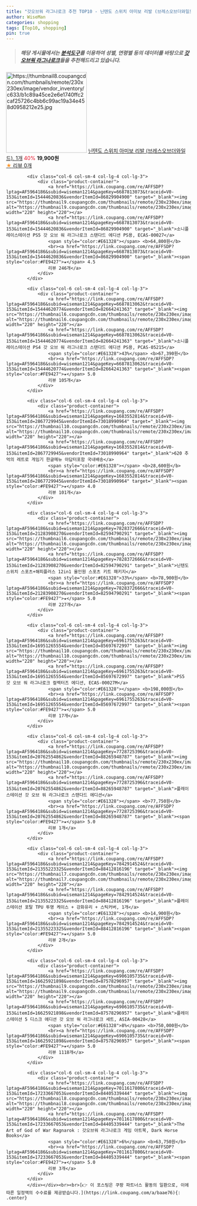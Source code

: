 ```yaml
---
title: "갓오브워 라그나로크 추천 TOP10 - 닌텐도 스위치 아미보 리발 (브레스오브더와일드), 1개"
author: WiseMan
categories: shopping
tags: [Top10, shopping]
pin: true
---
```


> ##### 해당 게시물에서는 [**분석도구**](https://itemscout.io/)를 이용하여 **성별**, **연령별** 등의 데이터를 바탕으로 [**갓오브워 라그나로크**](https://link.coupang.com/a/baae76)들을 추천해드리고 있습니다.
<div class="container"><div class="row">
            <div class="col-6 col-sm-4 col-lg-4 col-lg-3">
                <div class="product-container">
                    <a href="https://link.coupang.com/re/AFFSDP?lptag=AF5964186&subid=wiseman1214&pageKey=7771810502&traceid=V0-153&itemId=20983427748&vendorItemId=88048180670" target="_blank"><img src="https://thumbnail8.coupangcdn.com/thumbnails/remote/230x230ex/image/vendor_inventory/c633/b1c89a45ce2e6e1740ffc2caf25726c4bb6c99ac19a34e458d0958212e25.jpg" alt="https://thumbnail8.coupangcdn.com/thumbnails/remote/230x230ex/image/vendor_inventory/c633/b1c89a45ce2e6e1740ffc2caf25726c4bb6c99ac19a34e458d0958212e25.jpg" width="220" height="220"></a>
                    <a href="https://link.coupang.com/re/AFFSDP?lptag=AF5964186&subid=wiseman1214&pageKey=7771810502&traceid=V0-153&itemId=20983427748&vendorItemId=88048180670" target="_blank">닌텐도 스위치 아미보 리발 (브레스오브더와일드), 1개</a>
                    <span style="color:#E61328">40%</span> <b>19,900원</b>
                    <br><a href="https://link.coupang.com/re/AFFSDP?lptag=AF5964186&subid=wiseman1214&pageKey=7771810502&traceid=V0-153&itemId=20983427748&vendorItemId=88048180670" target="_blank"><span style="color:#FE9427">★</span> 
                    리뷰 0개</a>
                </div>
            </div>
            
            <div class="col-6 col-sm-4 col-lg-4 col-lg-3">
                <div class="product-container">
                    <a href="https://link.coupang.com/re/AFFSDP?lptag=AF5964186&subid=wiseman1214&pageKey=6687813073&traceid=V0-153&itemId=15444620836&vendorItemId=86829904900" target="_blank"><img src="https://thumbnail9.coupangcdn.com/thumbnails/remote/230x230ex/image/vendor_inventory/5e17/fb4ea409f7bcd245366cc43c2e2584b45ca0be3cead0e370c37d580c9d45.jpg" alt="https://thumbnail9.coupangcdn.com/thumbnails/remote/230x230ex/image/vendor_inventory/5e17/fb4ea409f7bcd245366cc43c2e2584b45ca0be3cead0e370c37d580c9d45.jpg" width="220" height="220"></a>
                    <a href="https://link.coupang.com/re/AFFSDP?lptag=AF5964186&subid=wiseman1214&pageKey=6687813073&traceid=V0-153&itemId=15444620836&vendorItemId=86829904900" target="_blank">소니플레이스테이션 PS5 갓 오브 워 라그나로크 스탠다드 에디션 PS용, ECAS-00027</a>
                    <span style="color:#E61328"></span> <b>64,800원</b>
                    <br><a href="https://link.coupang.com/re/AFFSDP?lptag=AF5964186&subid=wiseman1214&pageKey=6687813073&traceid=V0-153&itemId=15444620836&vendorItemId=86829904900" target="_blank"><span style="color:#FE9427">★</span> 4.5
                    리뷰 246개</a>
                </div>
            </div>
            
            <div class="col-6 col-sm-4 col-lg-4 col-lg-3">
                <div class="product-container">
                    <a href="https://link.coupang.com/re/AFFSDP?lptag=AF5964186&subid=wiseman1214&pageKey=6687813062&traceid=V0-153&itemId=15444620774&vendorItemId=82664241363" target="_blank"><img src="https://thumbnail6.coupangcdn.com/thumbnails/remote/230x230ex/image/rs_quotation_api/1mdrvetq/a5a867ea9bb74f1d929730f9303a384b.jpg" alt="https://thumbnail6.coupangcdn.com/thumbnails/remote/230x230ex/image/rs_quotation_api/1mdrvetq/a5a867ea9bb74f1d929730f9303a384b.jpg" width="220" height="220"></a>
                    <a href="https://link.coupang.com/re/AFFSDP?lptag=AF5964186&subid=wiseman1214&pageKey=6687813062&traceid=V0-153&itemId=15444620774&vendorItemId=82664241363" target="_blank">소니플레이스테이션 PS4 갓 오브 워 라그나로크 스탠다드 에디션 PS용, PCAS-05215</a>
                    <span style="color:#E61328">43%</span> <b>67,390원</b>
                    <br><a href="https://link.coupang.com/re/AFFSDP?lptag=AF5964186&subid=wiseman1214&pageKey=6687813062&traceid=V0-153&itemId=15444620774&vendorItemId=82664241363" target="_blank"><span style="color:#FE9427">★</span> 5.0
                    리뷰 105개</a>
                </div>
            </div>
            
            <div class="col-6 col-sm-4 col-lg-4 col-lg-3">
                <div class="product-container">
                    <a href="https://link.coupang.com/re/AFFSDP?lptag=AF5964186&subid=wiseman1214&pageKey=1683552814&traceid=V0-153&itemId=2867729945&vendorItemId=73018990964" target="_blank"><img src="https://thumbnail10.coupangcdn.com/thumbnails/remote/230x230ex/image/vendor_inventory/f158/b8498543485b9a57da0a192a5f70022fb20ce2b0aa1f225560a39bb0f5fb.jpg" alt="https://thumbnail10.coupangcdn.com/thumbnails/remote/230x230ex/image/vendor_inventory/f158/b8498543485b9a57da0a192a5f70022fb20ce2b0aa1f225560a39bb0f5fb.jpg" width="220" height="220"></a>
                    <a href="https://link.coupang.com/re/AFFSDP?lptag=AF5964186&subid=wiseman1214&pageKey=1683552814&traceid=V0-153&itemId=2867729945&vendorItemId=73018990964" target="_blank">620 추억의 레트로 게임기 한글메뉴 아답터포함 국내배송</a>
                    <span style="color:#E61328"></span> <b>28,600원</b>
                    <br><a href="https://link.coupang.com/re/AFFSDP?lptag=AF5964186&subid=wiseman1214&pageKey=1683552814&traceid=V0-153&itemId=2867729945&vendorItemId=73018990964" target="_blank"><span style="color:#FE9427">★</span> 4.0
                    리뷰 101개</a>
                </div>
            </div>
            
            <div class="col-6 col-sm-4 col-lg-4 col-lg-3">
                <div class="product-container">
                    <a href="https://link.coupang.com/re/AFFSDP?lptag=AF5964186&subid=wiseman1214&pageKey=7828372666&traceid=V0-153&itemId=21283908270&vendorItemId=82594790291" target="_blank"><img src="https://thumbnail6.coupangcdn.com/thumbnails/remote/230x230ex/image/vendor_inventory/3a36/5fa4fe11f755b8edabe5cfa7b0edde253443bd150057b657b3c1c6e163e1.jpg" alt="https://thumbnail6.coupangcdn.com/thumbnails/remote/230x230ex/image/vendor_inventory/3a36/5fa4fe11f755b8edabe5cfa7b0edde253443bd150057b657b3c1c6e163e1.jpg" width="220" height="220"></a>
                    <a href="https://link.coupang.com/re/AFFSDP?lptag=AF5964186&subid=wiseman1214&pageKey=7828372666&traceid=V0-153&itemId=21283908270&vendorItemId=82594790291" target="_blank">닌텐도 스위치 스포츠+해피플러스 12in1 올인원 스포츠 키트 패키지</a>
                    <span style="color:#E61328">33%</span> <b>78,900원</b>
                    <br><a href="https://link.coupang.com/re/AFFSDP?lptag=AF5964186&subid=wiseman1214&pageKey=7828372666&traceid=V0-153&itemId=21283908270&vendorItemId=82594790291" target="_blank"><span style="color:#FE9427">★</span> 5.0
                    리뷰 227개</a>
                </div>
            </div>
            
            <div class="col-6 col-sm-4 col-lg-4 col-lg-3">
                <div class="product-container">
                    <a href="https://link.coupang.com/re/AFFSDP?lptag=AF5964186&subid=wiseman1214&pageKey=6961755263&traceid=V0-153&itemId=16951265554&vendorItemId=85697672997" target="_blank"><img src="https://thumbnail10.coupangcdn.com/thumbnails/remote/230x230ex/image/vendor_inventory/a492/4c6712f7bca7f6c1da9052dc1eb845cecce49aef147adfec24e3efbc0336.jpg" alt="https://thumbnail10.coupangcdn.com/thumbnails/remote/230x230ex/image/vendor_inventory/a492/4c6712f7bca7f6c1da9052dc1eb845cecce49aef147adfec24e3efbc0336.jpg" width="220" height="220"></a>
                    <a href="https://link.coupang.com/re/AFFSDP?lptag=AF5964186&subid=wiseman1214&pageKey=6961755263&traceid=V0-153&itemId=16951265554&vendorItemId=85697672997" target="_blank">PS5 갓 오브 워 라그나로크 컬렉터즈 에디션, ECAS-00027M</a>
                    <span style="color:#E61328"></span> <b>198,000원</b>
                    <br><a href="https://link.coupang.com/re/AFFSDP?lptag=AF5964186&subid=wiseman1214&pageKey=6961755263&traceid=V0-153&itemId=16951265554&vendorItemId=85697672997" target="_blank"><span style="color:#FE9427">★</span> 5.0
                    리뷰 17개</a>
                </div>
            </div>
            
            <div class="col-6 col-sm-4 col-lg-4 col-lg-3">
                <div class="product-container">
                    <a href="https://link.coupang.com/re/AFFSDP?lptag=AF5964186&subid=wiseman1214&pageKey=7728725396&traceid=V0-153&itemId=20762554862&vendorItemId=88265948787" target="_blank"><img src="https://thumbnail10.coupangcdn.com/thumbnails/remote/230x230ex/image/vendor_inventory/6440/367f5edc027d5fed60da825904fdfc3c320ccc6248d1468b5482132f93ef.jpg" alt="https://thumbnail10.coupangcdn.com/thumbnails/remote/230x230ex/image/vendor_inventory/6440/367f5edc027d5fed60da825904fdfc3c320ccc6248d1468b5482132f93ef.jpg" width="220" height="220"></a>
                    <a href="https://link.coupang.com/re/AFFSDP?lptag=AF5964186&subid=wiseman1214&pageKey=7728725396&traceid=V0-153&itemId=20762554862&vendorItemId=88265948787" target="_blank">플레이스테이션 갓 오브 워 라그나로크 스탠다드 에디션</a>
                    <span style="color:#E61328"></span> <b>77,750원</b>
                    <br><a href="https://link.coupang.com/re/AFFSDP?lptag=AF5964186&subid=wiseman1214&pageKey=7728725396&traceid=V0-153&itemId=20762554862&vendorItemId=88265948787" target="_blank"><span style="color:#FE9427">★</span> 5.0
                    리뷰 1개</a>
                </div>
            </div>
            
            <div class="col-6 col-sm-4 col-lg-4 col-lg-3">
                <div class="product-container">
                    <a href="https://link.coupang.com/re/AFFSDP?lptag=AF5964186&subid=wiseman1214&pageKey=7842914524&traceid=V0-153&itemId=21355223325&vendorItemId=88412816196" target="_blank"><img src="https://thumbnail7.coupangcdn.com/thumbnails/remote/230x230ex/image/vendor_inventory/ab5d/8ddbe07f8c083105da050f3da40641f4fc62e28166feadfd7e87bb675559.jpg" alt="https://thumbnail7.coupangcdn.com/thumbnails/remote/230x230ex/image/vendor_inventory/ab5d/8ddbe07f8c083105da050f3da40641f4fc62e28166feadfd7e87bb675559.jpg" width="220" height="220"></a>
                    <a href="https://link.coupang.com/re/AFFSDP?lptag=AF5964186&subid=wiseman1214&pageKey=7842914524&traceid=V0-153&itemId=21355223325&vendorItemId=88412816196" target="_blank">플레이스테이션 포탈 TPU 투명 케이스 + 강화유리 + 스틱커버, 1개</a>
                    <span style="color:#E61328"></span> <b>14,900원</b>
                    <br><a href="https://link.coupang.com/re/AFFSDP?lptag=AF5964186&subid=wiseman1214&pageKey=7842914524&traceid=V0-153&itemId=21355223325&vendorItemId=88412816196" target="_blank"><span style="color:#FE9427">★</span> 5.0
                    리뷰 2개</a>
                </div>
            </div>
            
            <div class="col-6 col-sm-4 col-lg-4 col-lg-3">
                <div class="product-container">
                    <a href="https://link.coupang.com/re/AFFSDP?lptag=AF5964186&subid=wiseman1214&pageKey=6906105735&traceid=V0-153&itemId=16625921898&vendorItemId=87578296957" target="_blank"><img src="https://thumbnail9.coupangcdn.com/thumbnails/remote/230x230ex/image/vendor_inventory/ebbc/927dbeb3a3b383a7ca94dc34126ea49fd75e9a6706f6d6f5e7ad1365359a.jpg" alt="https://thumbnail9.coupangcdn.com/thumbnails/remote/230x230ex/image/vendor_inventory/ebbc/927dbeb3a3b383a7ca94dc34126ea49fd75e9a6706f6d6f5e7ad1365359a.jpg" width="220" height="220"></a>
                    <a href="https://link.coupang.com/re/AFFSDP?lptag=AF5964186&subid=wiseman1214&pageKey=6906105735&traceid=V0-153&itemId=16625921898&vendorItemId=87578296957" target="_blank">플레이스테이션 5 디스크 에디션 갓 오브 워 라그나로크 세트, ASIA-00428</a>
                    <span style="color:#E61328">8%</span> <b>750,000원</b>
                    <br><a href="https://link.coupang.com/re/AFFSDP?lptag=AF5964186&subid=wiseman1214&pageKey=6906105735&traceid=V0-153&itemId=16625921898&vendorItemId=87578296957" target="_blank"><span style="color:#FE9427">★</span> 5.0
                    리뷰 1118개</a>
                </div>
            </div>
            
            <div class="col-6 col-sm-4 col-lg-4 col-lg-3">
                <div class="product-container">
                    <a href="https://link.coupang.com/re/AFFSDP?lptag=AF5964186&subid=wiseman1214&pageKey=7011617800&traceid=V0-153&itemId=17233667053&vendorItemId=84405339444" target="_blank"><img src="https://thumbnail8.coupangcdn.com/thumbnails/remote/230x230ex/image/vendor_inventory/6183/1bde26dc289edd767431d76582f3b4bfeea70708c0aaa46926a5c4166f70.png" alt="https://thumbnail8.coupangcdn.com/thumbnails/remote/230x230ex/image/vendor_inventory/6183/1bde26dc289edd767431d76582f3b4bfeea70708c0aaa46926a5c4166f70.png" width="220" height="220"></a>
                    <a href="https://link.coupang.com/re/AFFSDP?lptag=AF5964186&subid=wiseman1214&pageKey=7011617800&traceid=V0-153&itemId=17233667053&vendorItemId=84405339444" target="_blank">The Art of God of War Ragnarok : 갓오브워 라그나로크 게임 아트북, Dark Horse Books</a>
                    <span style="color:#E61328">6%</span> <b>63,750원</b>
                    <br><a href="https://link.coupang.com/re/AFFSDP?lptag=AF5964186&subid=wiseman1214&pageKey=7011617800&traceid=V0-153&itemId=17233667053&vendorItemId=84405339444" target="_blank"><span style="color:#FE9427">★</span> 5.0
                    리뷰 3개</a>
                </div>
            </div>
            </div></div><br><br>[👉 이 포스팅은 쿠팡 파트너스 활동의 일환으로, 이에 따른 일정액의 수수료를 제공받습니다.](https://link.coupang.com/a/baae76){: .center}